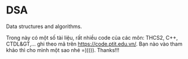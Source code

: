 # DSA
Data structures and algorithms.


Trong này có một số tài liệu, rất nhiều code của các môn: THCS2, C++, CTDL&GT,... ghi theo mã trên https://code.ptit.edu.vn/. 
Bạn nào vào tham khảo thì cho mình một sao nhé =))))). Thanks!!!
